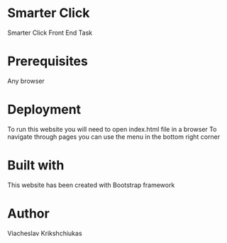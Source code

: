 # Smarter Click
 Smarter Click Front End Task

# Prerequisites
Any browser

# Deployment
To run this website you will need to open index.html file in a browser
To navigate through pages you can use the menu in the bottom right corner

# Built with
This website has been created with Bootstrap framework

# Author
Viacheslav Krikshchiukas
